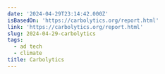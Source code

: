 ```yaml
---
date: '2024-04-29T23:14:42.000Z'
isBasedOn: 'https://carbolytics.org/report.html'
link: 'https://carbolytics.org/report.html'
slug: 2024-04-29-carbolytics
tags:
  - ad tech
  - climate
title: Carbolytics
---
```


